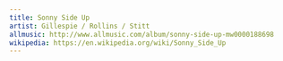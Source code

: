 ```yaml
---
title: Sonny Side Up
artist: Gillespie / Rollins / Stitt
allmusic: http://www.allmusic.com/album/sonny-side-up-mw0000188698
wikipedia: https://en.wikipedia.org/wiki/Sonny_Side_Up
---
```

